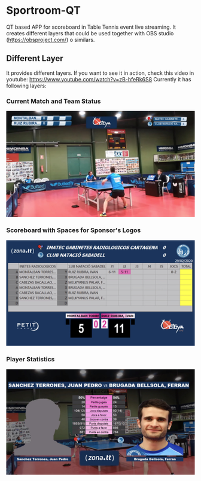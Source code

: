 # Sportroom-QT

QT based APP for scoreboard in Table Tennis event live streaming. 
It creates different layers that could be used together with OBS studio (https://obsproject.com/) o similars. 

## Different Layer

It provides different layers. If you want to see it in action, check this video in youtube: https://www.youtube.com/watch?v=zB-hfeRk6S8 Currently it has following layers:

### Current Match and Team Status

![Match and Team Status](https://github.com/xiaoyuanyangxu/sportroom-qt/blob/master/screenshots/match_and_team_current_status.jpg)

### Scoreboard with Spaces for Sponsor's Logos

![Scoreboard](https://github.com/xiaoyuanyangxu/sportroom-qt/blob/master/screenshots/scoreboard.jpg)


### Player Statistics

![Scoreboard](https://github.com/xiaoyuanyangxu/sportroom-qt/blob/master/screenshots/stats.jpg)



